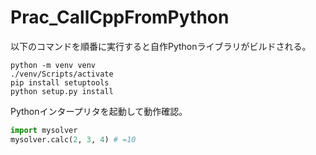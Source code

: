 
# Prac_CallCppFromPython

以下のコマンドを順番に実行すると自作Pythonライブラリがビルドされる。

```shell
python -m venv venv
./venv/Scripts/activate
pip install setuptools
python setup.py install
```

Pythonインタープリタを起動して動作確認。

```py
import mysolver
mysolver.calc(2, 3, 4) # =10
```

